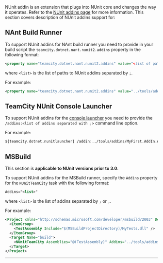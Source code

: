 [//]: # (title: NUnit Addins Support)
[//]: # (auxiliary-id: NUnit Addins Support)

NUnit addin is an extension that plugs into NUnit core and changes the way it operates. Refer to the [NUnit addins page](http://www.nunit.org/index.php?p=nunitAddins&amp;r=2.6.3) for more information. This section covers description of NUnit addins support for:

<tag-list of="chapter" mode="tree" depth="4"/>

## NAnt Build Runner

To support NUnit addins for NAnt build runner you need to provide in your build script the `teamcity.dotnet.nant.nunit2.addins` property in the following format:

```XML
<property name="teamcity.dotnet.nant.nunit2.addins" value="<list of paths>" />

```

where `<list>` is the list of paths to NUnit addins separated by `;`.

For example:

```XML
<property name="teamcity.dotnet.nant.nunit2.addins" value="../tools/addins/MyFirst.AddIn.dll;MySecond.AddIn.dll" />

```

## TeamCity NUnit Console Launcher

To support NUnit addins for the [console launcher](teamcity-nunit-test-launcher.md) you need to provide the `/addins:<list of addins separated with ;>` command line option.

For example:

```XML
${teamcity.dotnet.nunitlauncher} /addin:../tools/addins/MyFirst.AddIn.dll;nunit-addins/MySecond.AddIn.dll

```

## MSBuild

This section is __applicable to NUnit versions prior to 3.0__.

To support NUnit addins for the MSBuild runner, specify the `Addins` property for the `NUnitTeamCity` task with the following format:

```XML
Addins="<list>"

```

where `<list>` is the list of addins separated by `;` or `,`.

For example:

```XML
<Project xmlns="http://schemas.microsoft.com/developer/msbuild/2003" DefaultTargets="build">
  <ItemGroup>
    <TestAssembly Include="$(MSBuildProjectDirectory)/MyTests.dll" />
  </ItemGroup>
  <Target Name="build">
    <NUnitTeamCity Assemblies="@(TestAssembly)" Addins="../tools/addins/MyFirst.AddIn.dll;nunit-addins/MySecond.AddIn.dll" />
  </Target>
</Project>

```

__ __